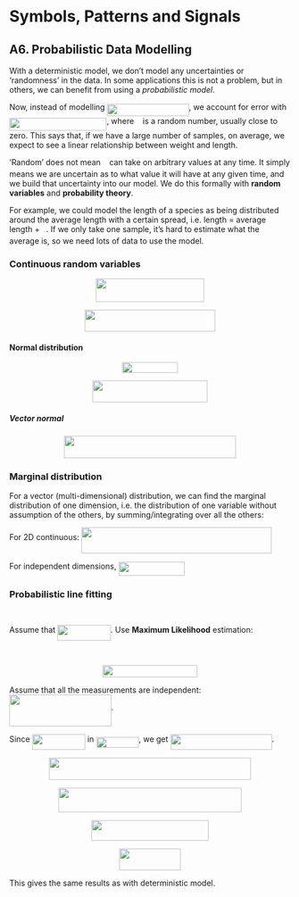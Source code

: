
# Symbols, Patterns and Signals

## A6. Probabilistic Data Modelling

With a deterministic model, we don’t model any uncertainties or ‘randomness’ in the data. In some applications this is not a problem, but in others, we can benefit from using a *probabilistic model*.

Now, instead of modelling <img src="tex/d12d945985b54186e47b52d15438b151.svg?invert_in_darkmode&sanitize=true" align=middle width=146.65068pt height=22.831379999999992pt/>, we account for error with <img src="tex/68dd132c118c879031afc40cc18d69f3.svg?invert_in_darkmode&sanitize=true" align=middle width=174.396255pt height=22.831379999999992pt/>, where <img src="tex/8cd34385ed61aca950a6b06d09fb50ac.svg?invert_in_darkmode&sanitize=true" align=middle width=7.6542015000000045pt height=14.155350000000013pt/> is a random number, usually close to zero. This says that, if we have a large number of samples, on average, we expect to see a linear relationship between weight and length.

‘Random’ does not mean <img src="tex/8cd34385ed61aca950a6b06d09fb50ac.svg?invert_in_darkmode&sanitize=true" align=middle width=7.6542015000000045pt height=14.155350000000013pt/> can take on arbitrary values at any time. It simply means we are uncertain as to what value it will have at any given time, and we build that uncertainty into our model. We do this formally with **random variables** and **probability theory**.

For example, we could model the length of a species as being distributed around the average length with a certain spread, i.e. length = average length + <img src="tex/8cd34385ed61aca950a6b06d09fb50ac.svg?invert_in_darkmode&sanitize=true" align=middle width=7.6542015000000045pt height=14.155350000000013pt/>. If we only take one sample, it’s hard to estimate what the average is, so we need lots of data to use the model.

### Continuous random variables

<p align="center"><img src="tex/720a5b5576f0f1507079a57e66153a97.svg?invert_in_darkmode&sanitize=true" align=middle width=194.0136pt height=41.27887499999999pt/></p>
<p align="center"><img src="tex/cae57eae8983308d9d42b8f6a5c6b045.svg?invert_in_darkmode&sanitize=true" align=middle width=234.4419pt height=39.61221pt/></p>

#### Normal distribution

<p align="center"><img src="tex/c2d268812a5ab2872ca0246c248ddda5.svg?invert_in_darkmode&sanitize=true" align=middle width=99.17985pt height=18.312359999999998pt/></p>
<p align="center"><img src="tex/2c730eea83158095420d965fbd4a27ba.svg?invert_in_darkmode&sanitize=true" align=middle width=205.81605pt height=39.789089999999995pt/></p>

##### Vector normal

<p align="center"><img src="tex/796895e15022c9d1123603f4b7661394.svg?invert_in_darkmode&sanitize=true" align=middle width=307.8768pt height=39.45249pt/></p>

### Marginal distribution

For a vector (multi-dimensional) distribution, we can find the marginal distribution of one dimension, i.e. the distribution of one variable without assumption of the others, by summing/integrating over all the others:

For 2D continuous: <img src="tex/56c79c8ef85bfc677e63fe5b4f2fef69.svg?invert_in_darkmode&sanitize=true" align=middle width=341.34655499999997pt height=46.53pt/>

For independent dimensions, <img src="tex/d96e2a29a773f4a08bcf30bf75be0497.svg?invert_in_darkmode&sanitize=true" align=middle width=118.08505499999998pt height=24.65792999999999pt/>

### Probabilistic line fitting

<p align="center"><img src="tex/2b901397a6e8e33087d5878b8834fc4b.svg?invert_in_darkmode&sanitize=true" align=middle width=174.40664999999998pt height=14.611871999999998pt/></p>

Assume that <img src="tex/3454df22382541cf6ff82f66ff974486.svg?invert_in_darkmode&sanitize=true" align=middle width=95.273805pt height=27.94572000000001pt/>. Use **Maximum Likelihood** estimation:

<p align="center"><img src="tex/9089f0d09d53eb4efb42e99137b7f64f.svg?invert_in_darkmode&sanitize=true" align=middle width=268.80809999999997pt height=16.438356pt/></p>
<p align="center"><img src="tex/354e0d230f3b43d9b6d9c06bf5c4bdd2.svg?invert_in_darkmode&sanitize=true" align=middle width=170.9037pt height=22.19184pt/></p>

Assume that all the measurements are independent: <img src="tex/e162625f55a30198f65e22edd597908f.svg?invert_in_darkmode&sanitize=true" align=middle width=182.611605pt height=56.82203999999998pt/>.

Since <img src="tex/3454df22382541cf6ff82f66ff974486.svg?invert_in_darkmode&sanitize=true" align=middle width=95.273805pt height=27.94572000000001pt/> in <img src="tex/2a063846d27e5a2005b4a988e6f83357.svg?invert_in_darkmode&sanitize=true" align=middle width=76.407705pt height=19.178279999999994pt/>, we get <img src="tex/9b69b50c35ce9d5fc911459cef00022f.svg?invert_in_darkmode&sanitize=true" align=middle width=182.095155pt height=27.94572000000001pt/>.

<p align="center"><img src="tex/282e06b7d769ac49b38ed60c8ef27bf4.svg?invert_in_darkmode&sanitize=true" align=middle width=361.3203pt height=39.789089999999995pt/></p>
<p align="center"><img src="tex/068fc0653a43340fb868b78b076af64e.svg?invert_in_darkmode&sanitize=true" align=middle width=327.69989999999996pt height=43.8966pt/></p>
<p align="center"><img src="tex/b3b27c12ddaa3707f784ddea2552b1c9.svg?invert_in_darkmode&sanitize=true" align=middle width=210.4608pt height=36.655409999999996pt/></p>
<p align="center"><img src="tex/527f3486024ec87a07cc02b91f7320ef.svg?invert_in_darkmode&sanitize=true" align=middle width=110.153175pt height=39.878685pt/></p>

This gives the same results as with deterministic model.
